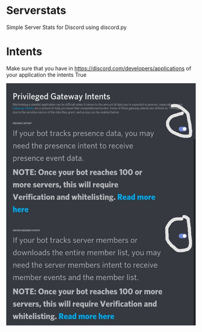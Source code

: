 # Serverstats
Simple Server Stats for Discord using discord.py

# Intents
Make sure that you have in https://discord.com/developers/applications of your application the intents True

![Alt text](image/Screenshot_20210328_134823.jpg "Optional title")
